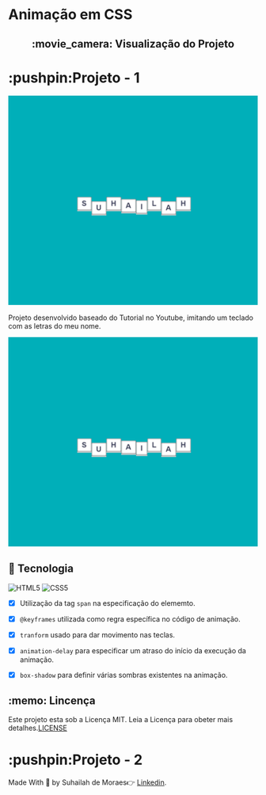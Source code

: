 <h1>Animação em CSS</h1>

<h2 align="center">:movie_camera: Visualização do Projeto</h23>

<h1>:pushpin:Projeto - 1</h1>

![Jumping Name](https://github.com/SuhMoraes/AnimationCSS/blob/master/My_name.gif)



<p>Projeto desenvolvido baseado do Tutorial no Youtube, imitando um teclado com as letras do meu nome.</p>

![Jumping Name](https://github.com/SuhMoraes/AnimationCSS/blob/master/My_name.gif)


<h2>🚀 Tecnologia</h2>


![HTML5](https://icongr.am/devicon/html5-original-wordmark.svg?size=29&color=currentColor) ![CSS5](https://icongr.am/devicon/css3-original-wordmark.svg?size=29&color=currentColor)

- [x] Utilização da tag `span` na especificação do elememto.
- [x] `@keyframes` utilizada como regra específica no código de animação.
- [x] `tranform` usado para dar movimento nas teclas.
- [x] `animation-delay` para especificar um atraso do início da execução da animação.
- [x] `box-shadow` para definir várias sombras existentes na animação.


<h2>:memo: Lincença</h2>


 Este projeto esta sob a Licença MIT. Leia a Licença para obeter mais detalhes.[LICENSE](https://github.com/SuhMoraes/AnimationCSS/blob/master/LICENSE)

<h1>:pushpin:Projeto - 2</h1>









Made With :blue_heart: by Suhailah de Moraes:point_right: [Linkedin](https://www.linkedin.com/in/suhailah-concei%C3%A7%C3%A3o-43069a150/).
